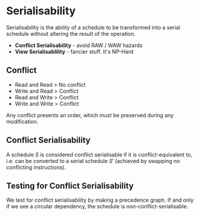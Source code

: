 # Serialisability
Serialisability is the ability of a schedule to be transformed into a serial schedule without altering the result of the operation.
* **Conflict Serialisability** - avoid RAW / WAW hazards
* **View Serialisablility** - fancier stuff. It's NP-Hard

## Conflict
* Read and Read > No conflict
* Write and Read > Conflict
* Read and Write > Conflict
* Write and Write > Conflict

Any conflict presents an order, which must be preserved during any modification.

## Conflict Serialisability
A schedule $S$ is considered conflict serialisable if it is conflict-equivalent to, i.e. can be converted to a serial schedule $S'$ (achieved by swapping no conflicting instructions).

## Testing for Conflict Serialisability
We test for conflict serialisability by making a precedence graph. If and only if we see a circular dependency, the schedule is non-conflict-serialisable.

